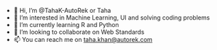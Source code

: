 - 👋 Hi, I’m @TahaK-AutoRek or Taha
- 👀 I’m interested in Machine Learning, UI and solving coding problems
- 🌱 I’m currently learning R and Python
- 💞️ I’m looking to collaborate on Web Standards
- 📫 You can reach me on taha.khan@autorek.com

<!---
TahaK-AutoRek/TahaK-AutoRek is a ✨ special ✨ repository because its `README.md` (this file) appears on your GitHub profile.
You can click the Preview link to take a look at your changes.
--->
